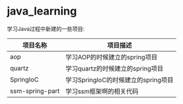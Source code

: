 # java_learning
学习Java过程中新建的一些项目:

| 项目名称        | 项目描述                            |
| --------------- | ----------------------------------- |
| aop             | 学习AOP的时候建立的spring项目       |
| quartz          | 学习quartz的时候建立的spring项目    |
| SpringIoC       | 学习SpringIoC的时候建立的spring项目 |
| ssm-spring-part | 学习ssm框架啊的相关代码             |



​	

